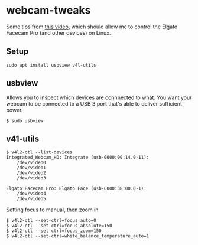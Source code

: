 # webcam-tweaks

Some tips from [this video](https://youtu.be/E-uGN8nfeGc?si=Lt_6djewXvILOu19), which 
should allow me to control the Elgato Facecam Pro (and other devices) on Linux. 

## Setup

```
sudo apt install usbview v4l-utils
```

## usbview

Allows you to inspect which devices are connnected to what. You want your webcam to be 
connected to a USB 3 port that's able to deliver sufficient power.

```console
$ sudo usbview
```

## v41-utils

```console
$ v4l2-ctl --list-devices
Integrated_Webcam_HD: Integrate (usb-0000:00:14.0-11):
	/dev/video0
	/dev/video1
	/dev/video2
	/dev/video3

Elgato Facecam Pro: Elgato Face (usb-0000:38:00.0-1):
	/dev/video4
	/dev/video5
```

Setting focus to manual, then zoom in

```console
$ v4l2-ctl --set-ctrl=focus_auto=0
$ v4l2-ctl --set-ctrl=focus_absolute=150
$ v4l2-ctl --set-ctrl=focus_zoom=150
$ v4l2-ctl --set-ctrl=white_balance_temperature_auto=1
```
